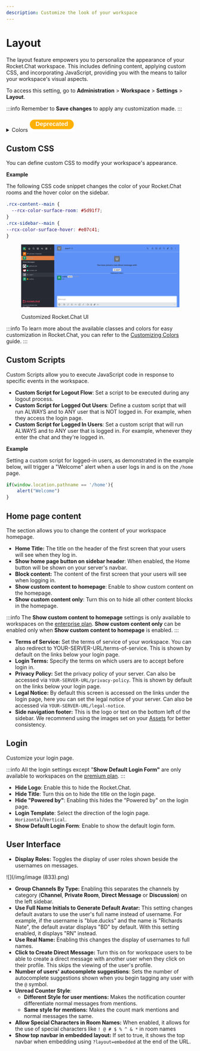 ```yaml
---
description: Customize the look of your workspace
---
```


# Layout

The layout feature empowers you to personalize the appearance of your Rocket.Chat workspace. This includes defining content, applying custom CSS, and incorporating JavaScript, providing you with the means to tailor your workspace's visual aspects.

To access this setting, go to **Administration** > **Workspace** > **Settings** > **Layout**.

:::info
Remember to **Save changes** to apply any customization made.
:::

<details>

<summary>Colors <img src="/img/Deprecated (1).png" alt="" /></summary>

This section has color settings and definitions you can edit or customize to have a different look on your UI elements.

Colors can be set using existing **Expressions** or **Color** by specifying them from the color picker provided.

<img src="/img/image (345).png" alt="" data-size="original" />

**Old Colors**

A list of pre-defined color variables for old versions of Rocket.Chat (&lth;6.0) can be found [**here**.](https://github.com/RocketChat/Rocket.Chat/blob/b092bef8139f9db692872073ce9788c19b364780/app/theme/client/imports/general/variables.css)

</details>

## Custom CSS

You can define custom CSS to modify your workspace's appearance.

**Example**

The following CSS code snippet changes the color of your Rocket.Chat rooms and the hover color on the sidebar.

```css
.rcx-content--main {
  --rcx-color-surface-room: #5d91f7;
}
.rcx-sidebar--main {
--rcx-color-surface-hover: #e07c41;
}
```

<figure><img src="/img/image (355).png" alt=""></img><figcaption><p>Customized Rocket.Chat UI</p></figcaption></figure>

:::info
To learn more about the available classes and colors for easy customization in Rocket.Chat, you can refer to the [Customizing Colors](https://developer.rocket.chat/customize-and-embed/white-labelling/customizing-colors) guide.
:::

## Custom Scripts

Custom Scripts allow you to execute JavaScript code in response to specific events in the workspace.

* **Custom Script for Logout Flow**: Set a script to be executed during any logout process.
* **Custom Script for Logged Out Users**: Define a custom script that will run ALWAYS and to ANY user that is NOT logged in. For example, when they access the login page.
* **Custom Script for Logged In Users**: Set a custom script that will run ALWAYS and to ANY user that is logged in. For example, whenever they enter the chat and they're logged in.

**Example**

Setting a custom script for logged-in users, as demonstrated in the example below, will trigger a "Welcome" alert when a user logs in and is on the `/home` page.

```javascript
if(window.location.pathname == '/home'){
    alert("Welcome")
}
```

## Home page content

The section allows you to change the content of your workspace homepage.

* **Home Title:** The title on the header of the first screen that your users will see when they log in.
* **Show home page button on sidebar header**: When enabled, the Home button will be shown on your server's navbar.
* **Block content:** The content of the first screen that your users will see when logging in.
* **Show custom content to homepage**: Enable to show custom content on the homepage.
* **Show custom content only**: Turn this on to hide all other content blocks in the homepage.

:::info
The **Show custom content to homepage** settings is only available to workspaces on the [enterprise plan](../../../readme/our-plans.md#enterprise-plan). **Show custom content only** can be enabled only when **Show custom content to homepage** is enabled.
:::

* **Terms of Service:** Set the terms of service of your workspace. You can also redirect to YOUR-SERVER-URL/terms-of-service. This is shown by default on the links below your login page.
* **Login Terms:** Specify the terms on which users are to accept before login in.
* **Privacy Policy:** Set the privacy policy of your server. Can also be accessed via `YOUR-SERVER-URL/privacy-policy`. This is shown by default on the links below your login page.
* **Legal Notice:** By default this screen is accessed on the links under the login page, here you can set the legal notice of your server. Can also be accessed via `YOUR-SERVER-URL/legal-notice`.
* **Side navigation footer:** This is the logo or text on the bottom left of the sidebar. We recommend using the images set on your [Assets](../../../setup-and-configure/accessing-your-workspace/basic-white-labeling.md#assets) for better consistency.

## Login

Customize your login page.

:::info
All the login settings except "**Show Default Login Form"** are only available to workspaces on the [premium plan](../../../readme/our-plans.md).
:::

* **Hide Logo**: Enable this to hide the Rocket.Chat.
* **Hide Title**: Turn this on to hide the title on the login page.
* **Hide "Powered by"**: Enabling this hides the "Powered by" on the login page.
* **Login Template**: Select the direction of the login page. `Horizontal`/`Vertical`.
* **Show Default Login Form**: Enable to show the default login form.

## User Interface

* **Display Roles:** Toggles the display of user roles shown beside the usernames on messages.

![](/img/image (833).png)

* **Group Channels By Type:** Enabling this separates the channels by category (**Channel**, **Private Room**, **Direct Message** or **Discussion**) on the left sidebar.
* **Use Full Name Initials to Generate Default Avatar:** This setting changes default avatars to use the user's full name instead of username. For example, if the username is "blue.ducks" and the name is "Richards Nate", the default avatar displays "BD" by default. With this setting enabled, it displays "RN" instead.
* **Use Real Name:** Enabling this changes the display of usernames to full names.
* **Click to Create Direct Message:** Turn this on for workspace users to be able to create a direct message with another user when they click on their profile. This skips the viewing of the user's profile.
* **Number of users' autocomplete suggestions**: Sets the number of autocomplete suggestions shown when you begin tagging any user with the `@` symbol.
* **Unread Counter Style**:
  * **Different Style for user mentions:** Makes the notification counter differentiate normal messages from mentions.
  * **Same style for mentions:** Makes the count mark mentions and normal messages the same.
* **Allow Special Characters in Room Names:** When enabled, it allows for the use of special characters like `! @ # $ % ^ & *` in room names
* **Show top navbar in embedded layout:** If set to true, it shows the top navbar when embedding using `?layout=embedded` at the end of the URL.
